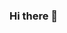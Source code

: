 ### Hi there 👋

<!--
**ser-2007/ser-2007** is a ✨ _special_ ✨ repository because its `README.md` (this file) appears on your GitHub profile.


-
Screen Shot 2021-05-16 at 8 05 22 PM
Anurag's GitHub stats


Hi there 👋
🌱 I’m currently learning AWS, Linux Plus, Computer Network.
✨ Please Feel Free to Reach Out if You Have Any Questions or Suggestions
You can show some ❤️   by starring some of the repositories 😄
✨ Enthusiastic DevOps eager to contribute to team success through hard work,
Attention to detail and excellent organizational skills.
✨ Believes in the importance of learning new things every day.
A lifelong learner.
✨ Motivated to learn, grow and excel in IT industry.

## 👨👩 Social

[![Linkedin: VPA](https://img.shields.io/badge/linkedin-%230077B5.svg?&style=for-the-badge&logo=linkedin&logoColor=white)](https://www.linkedin.com/in/serkan-s-2888261b9/)

📫 How to reach me: sersah95@gmail.com
